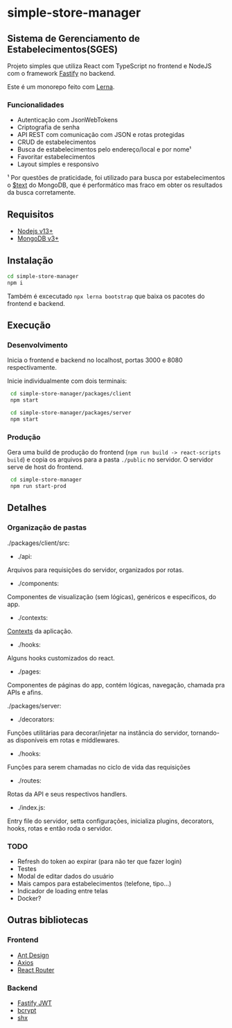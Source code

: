 # simple-store-manager

## Sistema de Gerenciamento de Estabelecimentos(SGES)

Projeto simples que utiliza React com TypeScript no frontend e NodeJS com o framework [Fastify](https://www.fastify.io/) no backend.

Este é um monorepo feito com [Lerna](https://github.com/lerna/lerna).

### Funcionalidades

-   Autenticação com JsonWebTokens
-   Criptografia de senha
-   API REST com comunicação com JSON e rotas protegidas
-   CRUD de estabelecimentos
-   Busca de estabelecimentos pelo endereço/local e por nome¹
-   Favoritar estabelecimentos
-   Layout simples e responsivo

¹ Por questões de praticidade, foi utilizado para busca por estabelecimentos o [$text](https://docs.mongodb.com/manual/reference/operator/query/text/#mongodb-query-op.-text) do MongoDB, que é performático mas fraco em obter os resultados da busca corretamente.

## Requisitos

-   [Nodejs v13+](https://nodejs.org)
-   [MongoDB v3+](https://www.mongodb.com/try/download/community)

## Instalação

```bash
cd simple-store-manager
npm i
```

Também é excecutado `npx lerna bootstrap` que baixa os pacotes do frontend e backend.

## Execução

### Desenvolvimento

Inicia o frontend e backend no localhost, portas 3000 e 8080 respectivamente.

Inicie individualmente com dois terminais:

```bash
 cd simple-store-manager/packages/client
 npm start
```

```bash
 cd simple-store-manager/packages/server
 npm start
```

### Produção

Gera uma build de produção do frontend (`npm run build -> react-scripts build`) e copia os arquivos para a pasta `./public` no servidor. O servidor serve de host do frontend.

```bash
 cd simple-store-manager
 npm run start-prod
```

## Detalhes

### Organização de pastas

./packages/client/src:

-   ./api:

Arquivos para requisições do servidor, organizados por rotas.

-   ./components:

Componentes de visualização (sem lógicas), genéricos e específicos, do app.

-   ./contexts:

[Contexts](https://reactjs.org/docs/context.html) da aplicação.

-   ./hooks:

Alguns hooks customizados do react.

-   ./pages:

Componentes de páginas do app, contém lógicas, navegação, chamada pra APIs e afins.

./packages/server:

-   ./decorators:

Funções utilitárias para decorar/injetar na instância do servidor, tornando-as disponíveis em rotas e middlewares.

-   ./hooks:

Funções para serem chamadas no ciclo de vida das requisições

-   ./routes:

Rotas da API e seus respectivos handlers.

-   ./index.js:

Entry file do servidor, setta configurações, inicializa plugins, decorators, hooks, rotas e então roda o servidor.

### TODO

-   Refresh do token ao expirar (para não ter que fazer login)
-   Testes
-   Modal de editar dados do usuário
-   Mais campos para estabelecimentos (telefone, tipo...)
-   Indicador de loading entre telas
-   Docker?

## Outras bibliotecas

### Frontend

-   [Ant Design](https://ant.design/)
-   [Axios](https://github.com/axios/axios)
-   [React Router](https://reactrouter.com/web/guides/quick-start)

### Backend

-   [Fastify JWT](https://github.com/fastify/fastify-jwt)
-   [bcrypt](https://github.com/dcodeIO/bcrypt.js#readme)
-   [shx](https://github.com/shelljs/shx#readme)
